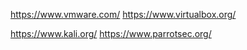 https://www.vmware.com/
https://www.virtualbox.org/

https://www.kali.org/
https://www.parrotsec.org/


